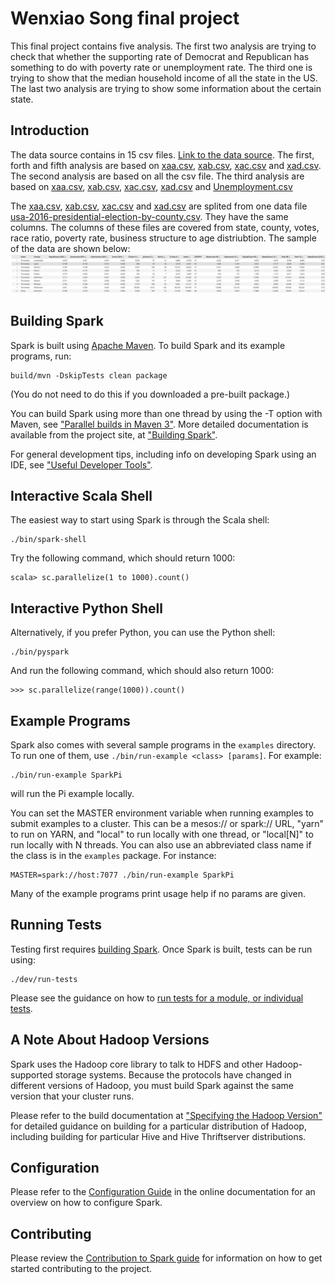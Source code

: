 # Wenxiao Song final project

This final project contains five analysis. The first two analysis are trying to check that whether the supporting rate of Democrat and Republican has something to do with poverty rate or unemployment rate. The third one is trying to show that the median household income of all the state in the US. The last two analysis are trying to show some information about the certain state.

## Introduction

The data source contains in 15 csv files. [Link to the data source](https://github.com/songwenxiao/DataAnalysisWithPython/tree/master/final/data). 
The first, forth and fifth analysis are based on [xaa.csv](https://github.com/songwenxiao/DataAnalysisWithPython/blob/master/final/data/xaa.csv), [xab.csv](https://github.com/songwenxiao/DataAnalysisWithPython/blob/master/final/data/xab.csv), [xac.csv](https://github.com/songwenxiao/DataAnalysisWithPython/blob/master/final/data/xac.csv) and [xad.csv](https://github.com/songwenxiao/DataAnalysisWithPython/blob/master/final/data/xad.csv). 
The second analysis are based on all the csv file.
The third analysis are based on [xaa.csv](https://github.com/songwenxiao/DataAnalysisWithPython/blob/master/final/data/xaa.csv), [xab.csv](https://github.com/songwenxiao/DataAnalysisWithPython/blob/master/final/data/xab.csv), [xac.csv](https://github.com/songwenxiao/DataAnalysisWithPython/blob/master/final/data/xac.csv), [xad.csv](https://github.com/songwenxiao/DataAnalysisWithPython/blob/master/final/data/xad.csv) and [Unemployment.csv](https://github.com/songwenxiao/DataAnalysisWithPython/blob/master/final/data/Unemployment.csv)

The [xaa.csv](https://github.com/songwenxiao/DataAnalysisWithPython/blob/master/final/data/xaa.csv), [xab.csv](https://github.com/songwenxiao/DataAnalysisWithPython/blob/master/final/data/xab.csv), [xac.csv](https://github.com/songwenxiao/DataAnalysisWithPython/blob/master/final/data/xac.csv) and [xad.csv](https://github.com/songwenxiao/DataAnalysisWithPython/blob/master/final/data/xad.csv) are splited from one data file [usa-2016-presidential-election-by-county.csv](https://public.opendatasoft.com/explore/dataset/usa-2016-presidential-election-by-county/table/). They have the same columns.
The columns of these files are covered from state, county, votes, race ratio, poverty rate, business structure to age distriubtion. 
The sample of the data are shown below:
![alt tag](https://github.com/songwenxiao/DataAnalysisWithPython/blob/master/final/images/Screen%20Shot%202016-12-10%20at%202.03.12%20PM.png)

## Building Spark

Spark is built using [Apache Maven](http://maven.apache.org/).
To build Spark and its example programs, run:

    build/mvn -DskipTests clean package

(You do not need to do this if you downloaded a pre-built package.)

You can build Spark using more than one thread by using the -T option with Maven, see ["Parallel builds in Maven 3"](https://cwiki.apache.org/confluence/display/MAVEN/Parallel+builds+in+Maven+3).
More detailed documentation is available from the project site, at
["Building Spark"](http://spark.apache.org/docs/latest/building-spark.html).

For general development tips, including info on developing Spark using an IDE, see ["Useful Developer Tools"](http://spark.apache.org/developer-tools.html).

## Interactive Scala Shell

The easiest way to start using Spark is through the Scala shell:

    ./bin/spark-shell

Try the following command, which should return 1000:

    scala> sc.parallelize(1 to 1000).count()

## Interactive Python Shell

Alternatively, if you prefer Python, you can use the Python shell:

    ./bin/pyspark

And run the following command, which should also return 1000:

    >>> sc.parallelize(range(1000)).count()

## Example Programs

Spark also comes with several sample programs in the `examples` directory.
To run one of them, use `./bin/run-example <class> [params]`. For example:

    ./bin/run-example SparkPi

will run the Pi example locally.

You can set the MASTER environment variable when running examples to submit
examples to a cluster. This can be a mesos:// or spark:// URL,
"yarn" to run on YARN, and "local" to run
locally with one thread, or "local[N]" to run locally with N threads. You
can also use an abbreviated class name if the class is in the `examples`
package. For instance:

    MASTER=spark://host:7077 ./bin/run-example SparkPi

Many of the example programs print usage help if no params are given.

## Running Tests

Testing first requires [building Spark](#building-spark). Once Spark is built, tests
can be run using:

    ./dev/run-tests

Please see the guidance on how to
[run tests for a module, or individual tests](http://spark.apache.org/developer-tools.html#individual-tests).

## A Note About Hadoop Versions

Spark uses the Hadoop core library to talk to HDFS and other Hadoop-supported
storage systems. Because the protocols have changed in different versions of
Hadoop, you must build Spark against the same version that your cluster runs.

Please refer to the build documentation at
["Specifying the Hadoop Version"](http://spark.apache.org/docs/latest/building-spark.html#specifying-the-hadoop-version)
for detailed guidance on building for a particular distribution of Hadoop, including
building for particular Hive and Hive Thriftserver distributions.

## Configuration

Please refer to the [Configuration Guide](http://spark.apache.org/docs/latest/configuration.html)
in the online documentation for an overview on how to configure Spark.

## Contributing

Please review the [Contribution to Spark guide](http://spark.apache.org/contributing.html)
for information on how to get started contributing to the project.
